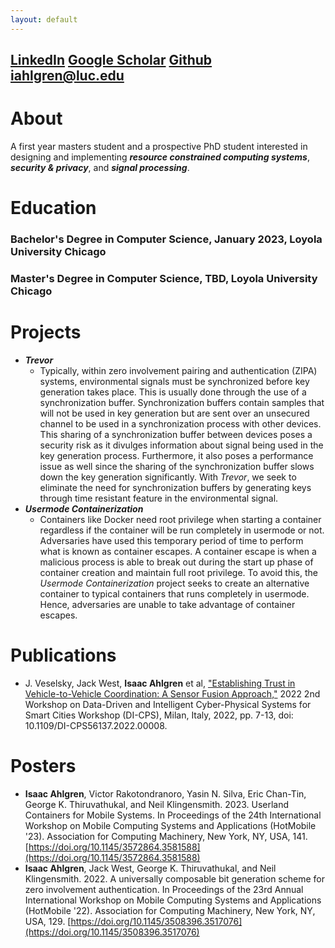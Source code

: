 ```yaml
---
layout: default
---
```



## [LinkedIn](https://www.linkedin.com/in/isaac-ahlgren123/) [Google Scholar](https://scholar.google.com/citations?view_op=list_works&hl=en&hl=en&user=dZawE3MAAAAJ) [Github](https://github.com/isaac-ahlgren) iahlgren@luc.edu

# About
A first year masters student and a prospective PhD student interested in designing and implementing ***resource constrained computing systems***, ***security & privacy***, and ***signal processing***.

# Education

### Bachelor's Degree in Computer Science, January 2023, Loyola University Chicago

### Master's Degree in Computer Science, TBD, Loyola University Chicago

# Projects

- ***Trevor***
  - Typically, within zero involvement pairing and authentication (ZIPA) systems, environmental signals must be synchronized before key generation takes place. This is usually done through the use of a synchronization buffer. Synchronization buffers contain samples that will not be used in key generation but are sent over an unsecured channel to be used in a synchronization process with other devices. This sharing of a synchronization buffer between devices poses a security risk as it divulges information about signal being used in the key generation process. Furthermore, it also poses a performance issue as well since the sharing of the synchronization buffer slows down the key generation significantly. With *Trevor*, we seek to eliminate the need for synchronization buffers by generating keys through time resistant feature in the environmental signal.
- ***Usermode Containerization***
  - Containers like Docker need root privilege when starting a container regardless if the container will be run completely in usermode or not. Adversaries have used this temporary period of time to perform what is known as container escapes. A container escape is when a malicious process is able to break out during the start up phase of container creation and maintain full root privilege. To avoid this, the *Usermode Containerization* project seeks to create an alternative container to typical containers that runs completely in usermode. Hence, adversaries are unable to take advantage of container escapes.

# Publications

*   J. Veselsky, Jack West, __Isaac Ahlgren__ et al, ["Establishing Trust in Vehicle-to-Vehicle Coordination: A Sensor Fusion Approach,"](https://ieeexplore.ieee.org/abstract/document/9805359) 2022 2nd Workshop on Data-Driven and Intelligent Cyber-Physical Systems for Smart Cities Workshop (DI-CPS), Milan, Italy, 2022, pp. 7-13, doi: 10.1109/DI-CPS56137.2022.00008.

# Posters

*   __Isaac Ahlgren__, Victor Rakotondranoro, Yasin N. Silva, Eric Chan-Tin, George K. Thiruvathukal, and Neil Klingensmith. 2023. Userland Containers for Mobile Systems. In Proceedings of the 24th International Workshop on Mobile Computing Systems and Applications (HotMobile '23). Association for Computing Machinery, New York, NY, USA, 141. [https://doi.org/10.1145/3572864.3581588](https://doi.org/10.1145/3572864.3581588)
*   __Isaac Ahlgren__, Jack West, George K. Thiruvathukal, and Neil Klingensmith. 2022. A universally composable bit generation scheme for zero involvement authentication. In Proceedings of the 23rd Annual International Workshop on Mobile Computing Systems and Applications (HotMobile '22). Association for Computing Machinery, New York, NY, USA, 129. [https://doi.org/10.1145/3508396.3517076](https://doi.org/10.1145/3508396.3517076)

